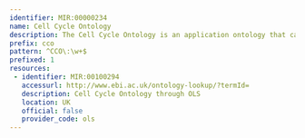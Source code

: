 ```yaml
---
identifier: MIR:00000234
name: Cell Cycle Ontology
description: The Cell Cycle Ontology is an application ontology that captures and integrates detailed knowledge on the cell cycle process.
prefix: cco
pattern: ^CCO\:\w+$
prefixed: 1
resources:
 - identifier: MIR:00100294
   accessurl: http://www.ebi.ac.uk/ontology-lookup/?termId=
   description: Cell Cycle Ontology through OLS
   location: UK
   official: false
   provider_code: ols
---
```

